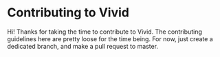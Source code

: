 # Contributing to Vivid

Hi! Thanks for taking the time to contribute to Vivid.
The contributing guidelines here are pretty loose for the time being.
For now, just create a dedicated branch, and make a pull request to master.
